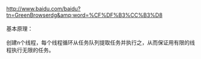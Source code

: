 <a href="http://www.baidu.com/baidu?tn=GreenBrowserdg&amp;word=%CF%DF%B3%CC%B3%D8">http://www.baidu.com/baidu?tn=GreenBrowserdg&amp;word=%CF%DF%B3%CC%B3%D8</a><br><br>基本原理：<br><br>创建n个线程，每个线程循环从任务队列提取任务并执行之，从而保证用有限的线程执行无限的任务。